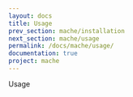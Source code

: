 ```yaml
---
layout: docs
title: Usage
prev_section: mache/installation
next_section: mache/usage
permalink: /docs/mache/usage/
documentation: true
project: mache
---
```


Usage

